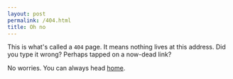 ```yaml
---
layout: post
permalink: /404.html
title: Oh no
---
```


This is what's called a `404` page. It means nothing lives at this address. Did you type it wrong? Perhaps tapped on a now-dead link?

No worries. You can always head [home](http://dannywhite.site/).
